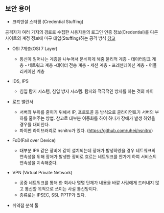 
## 보안 용어
- 크리덴셜 스터핑 (Credential Stuffing)

공격자가 여러 가지의 경로로 수집한 사용자들의 로그인 인증 정보(Credential)를 다른 사이트의 계정 정보에 마구 대입(Stuffing)하는 공격 방식
[참고](https://blog.alyac.co.kr/2699)

- OSI 7계층(OSI 7 Layer)

  - 통신이 일어나는 계층을 나누어서 분석하게 해줌
물리적 계층 - 데이터링크 계층 - 네트워크 계층 -데이터 전송 계층 - 세션 계층 - 프레젠테이션 계층 - 어플리케이션 계층

- IDS, IPS
  - 침입 탐지 시스템, 침입 방지 시스템. 탐지와 적극적인 방지를 하는 것의 차이
  
- 로드 밸런서
  - 서버의 부하를 줄이기 위해서 IP, 프로토콜 등 방식으로 클라이언트가 서버의 부하를 줄여주는 방법. 참고로 대부분 이중화를 하여 하나가 장애가 발생 하였을 경우를 대비한다.
  - 파이썬 라이브러리로 nsnitro가 있다. (https://github.com/uhei/nsnitro)

- FoD(Fail over Device)
  - 대부분 IPS 같은 장비에 같이 설치되는데 장애가 발생하였을 경우 네트워크의 연속성을 위해 장애가 발생한 장비로 흐르는 네트워크를 안가게 하여 서비스의 연속성을 지속해준다.

- VPN (Virtual Private Network)
  - 공중 네트워크를 통해 한 회사나 몇몇 단체가 내용을 바깥 사람에게 드러내지 않고 통신할 목적으로 쓰이는 사설 통신망이다.
  - 종류로는 IPSEC, SSL PPTP가 있다.

- 취약점 분석 툴